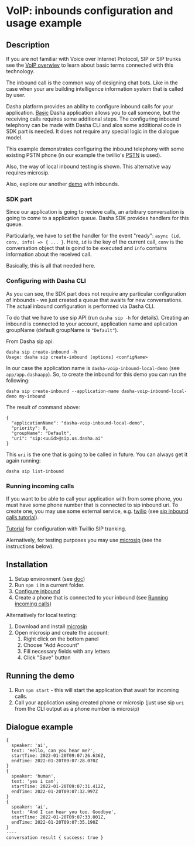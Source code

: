 # VoIP: inbounds configuration and usage example

## Description

If you are not familiar with Voice over Internet Protocol, SIP or SIP trunks see the [VoIP overwiev](../VoIP/README.md) to learn about basic terms connected with this technology.

The inbound call is the common way of designing chat bots.
Like in the case when your are building intelligence information system that is called by user.

Dasha platform provides an ability to configure inbound calls for your application.
[Basic](../../Basic) Dasha application allows you to call someone, but the receiving calls requires some additional steps.
The configuring inbound telephony can be made with Dasha CLI and alos some additional code in SDK part is needed.
It does not require any special logic in the dialogue model. 

This example demonstrates configuring the inbound telephony with some existing PSTN phone (in our example the twillio's [PSTN](https://www.twilio.com/docs/glossary/what-is-pstn) is used).

Also, the way of local inbound testing is shown. This alternative way requires microsip.

Also, explore our another [demo](https://github.com/dasha-samples/dasha-sip-test) with inbounds.

### SDK part

Since our application is going to recieve calls, an arbitrary conversation is going to come to a application queue.
Dasha SDK provides handlers for this queue.

Particularly, we have to set the handler for the event "ready": `async (id, conv, info) => { ... }`.
Here, `id` is the key of the current call, `conv` is the conversation object that is goind to be executed and `info` contains information about the received call.

Basically, this is all that needed here.

### Configuring with Dasha CLI

As you can see, the SDK part does not require any particular configuration of inbounds - we just created a queue that awaits for new conversations. 
The actual inbound configuration is performed via Dasha CLI.

To do that we have to use sip API (run `dasha sip -h` for details).
Creating an inbound is connected to your account, application name and aplication groupName (default groupName is `"Default"`).

From Dasha sip api:
```
dasha sip create-inbound -h
Usage: dasha sip create-inbound [options] <configName>
```

In our case the application name is `dasha-voip-inbound-local-demo` (see `app/app.dashaapp`).
So, to create the inbound for this demo you can run the following:
```
dasha sip create-inbound --application-name dasha-voip-inbound-local-demo my-inbound
```

The result of command above:
```
{
  "applicationName": "dasha-voip-inbound-local-demo",
  "priority": 0,
  "groupName": "Default",
  "uri": "sip:<uuid>@sip.us.dasha.ai"
}
```

This `uri` is the one that is going to be called in future. You can always get it again running:
```
dasha sip list-inbound
```

### Running incoming calls

If you want to be able to call your application with from some phone, you must have some phone number that is connected to sip inbound uri. 
To create one, you may use some external service, e.g. [twilio](https://www.twilio.com/console/sip-trunking/trunks) (see [sip inbound calls tutorial](https://docs.dasha.ai/en-us/default/tutorials/sip-inbound-calls/)).

[Tutorial](https://docs.dasha.ai/en-us/default/tutorials/sip-inbound-calls#configuration-with-twilio-sip-trunking) for configuration with Twillio SIP tranking.

Alernatively, for testing purposes you may use [microsip](https://www.microsip.org/) (see the instructions below).

## Installation

1. Setup environment (see [doc](https://docs.dasha.ai/en-us/default/setup-enviroment/))
1. Run `npm i` in a current folder.
2. [Configure inbound](#configuring-with-dasha-cli)
3. Create a phone that is connected to your inbound (see [Running incoming calls](#running-incoming-calls))

Alternatively for local testing:

1. Download and install [microsip](https://www.microsip.org/downloads)
2. Open microsip and create the account:
   1. Right click on the bottom panel
   2. Choose "Add Account"
   3. Fill necessary fields with any letters
   4. Click "Save" button

## Running the demo

1. Run `npm start` - this will start the application that await for incoming calls.
1. Call your application using created phone or microsip (just use sip `uri` from the CLI output as a phone number is microsip)

## Dialogue example

```
{
  speaker: 'ai',
  text: 'Hello, can you hear me?',
  startTime: 2022-01-20T09:07:26.636Z,
  endTime: 2022-01-20T09:07:28.070Z
}
{
  speaker: 'human',
  text: 'yes i can',
  startTime: 2022-01-20T09:07:31.412Z,
  endTime: 2022-01-20T09:07:32.997Z
}
{
  speaker: 'ai',
  text: 'And I can hear you too. Goodbye',
  startTime: 2022-01-20T09:07:33.001Z,
  endTime: 2022-01-20T09:07:35.190Z
}
----
conversation result { success: true }
```
